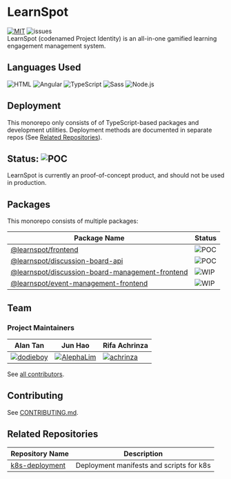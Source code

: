 # LearnSpot
[![MIT](https://img.shields.io/github/license/NP-Project-Identity/project-identity.svg)](LICENSE)
![issues](https://img.shields.io/github/issues/NP-Project-Identity/project-identity.svg)  
LearnSpot (codenamed Project Identity) is an all-in-one gamified learning engagement management system.

## Languages Used
![HTML](https://img.shields.io/badge/HTML-239120?style=for-the-badge&logo=html5&logoColor=white)
![Angular](https://img.shields.io/badge/Angular-DD0031?style=for-the-badge&logo=angular&logoColor=white)
![TypeScript](https://img.shields.io/badge/TypeScript-007ACC?style=for-the-badge&logo=typescript&logoColor=white)
![Sass](https://img.shields.io/badge/Sass-CC6699?style=for-the-badge&logo=sass&logoColor=white)
![Node.js](	https://img.shields.io/badge/Node.js-43853D?style=for-the-badge&logo=node.js&logoColor=white)

## Deployment

This monorepo only consists of of TypeScript-based packages and development utilities. Deployment methods are documented in separate repos (See [Related Repositories](#related-repositories)).

## Status: ![POC](https://img.shields.io/badge/Proof%20of%20Concept-blue)

LearnSpot is currently an proof-of-concept product, and should not be used in production.

## Packages

This monorepo consists of multiple packages:

| Package Name | Status
| - | -
| [@learnspot/frontend](frontend/README) | ![POC](https://img.shields.io/badge/Proof%20of%20Concept-blue)
| [@learnspot/discussion-board-api](packages/discussion-board-api) | ![POC](https://img.shields.io/badge/Proof%20of%20Concept-blue)
| [@learnspot/discussion-board-management-frontend](packages/discussion-board-management-frontend) | ![WIP](https://img.shields.io/badge/Work%20in%20Progress-yellow)
| [@learnspot/event-management-frontend](packages/event-management-frontend) | ![WIP](https://img.shields.io/badge/Work%20in%20Progress-yellow)

## Team

### Project Maintainers


| Alan Tan | Jun Hao | Rifa Achrinza |
| - | - | - |
| [![dodieboy]](https://github.com/dodieboy) | [![AlephaLim]](https://github.com/AlephaLim) | [![achrinza]](https://github.com/achirnza)|


See
[all contributors](https://github.com/NP-Project-Identity/project-identity/graphs/contributors).

## Contributing

See [CONTRIBUTING.md](CONTRIBUTING.md).

## Related Repositories

| Repository Name | Description
| - | -
| [k8s-deployment](https://github.com/NP-Project-Identity/k8s-deployment) | Deployment manifests and scripts for k8s


[dodieboy]: https://avatars.githubusercontent.com/u/9015764?v=4&s=60
[AlephaLim]: https://avatars.githubusercontent.com/u/51186021?v=4&s=60
[achrinza]: https://avatars.githubusercontent.com/u/25147899?v=4&s=60
